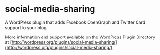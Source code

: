 social-media-sharing
====================

A WordPress plugin that adds Facebook OpenGraph and Twitter Card support to your blog.

More information and support available on the WordPress Plugin Directory at [http://wordpress.org/plugins/social-media-sharing/](http://wordpress.org/plugins/social-media-sharing/)

